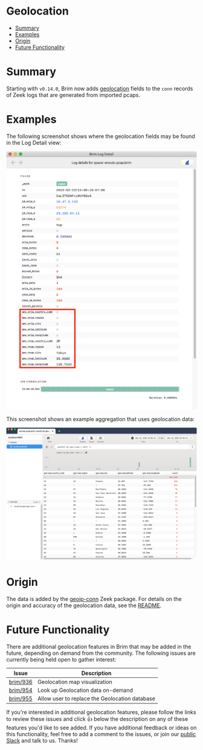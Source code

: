 # Geolocation

- [Summary](#summary)
- [Examples](#examples)
- [Origin](#origin)
- [Future Functionality](#future-functionality)

# Summary

Starting with `v0.14.0`, Brim now adds [geolocation](https://en.wikipedia.org/wiki/Geolocation) fields to the `conn` records
of Zeek logs that are generated from imported pcaps.

# Examples

The following screenshot shows where the geolocation fields may be found in the Log Detail view:

![Geolocation in Log Detail](media/Geolocation-Log-Detail.png)

This screenshot shows an example aggregation that uses geolocation data:

![Geolocation Aggregation](media/Geolocation-Aggregation.png)

# Origin

The data is added by the [geoip-conn](https://github.com/brimdata/geoip-conn) Zeek package. For details on the origin and accuracy
of the geolocation data, see the [README](https://github.com/brimdata/geoip-conn/blob/master/README.md).

# Future Functionality

There are additional geolocation features in Brim that may be added in the future, depending on demand from the community.
The following issues are currently being held open to gather interest:

| **Issue**                                               |**Description**                                 |
|---------------------------------------------------------|------------------------------------------------|
| [brim/936](https://github.com/brimdata/brim/issues/936) | Geolocation map visualization                  |
| [brim/954](https://github.com/brimdata/brim/issues/954) | Look up Geolocation data on-demand             |
| [brim/955](https://github.com/brimdata/brim/issues/955) | Allow user to replace the Geolocation database |

If you're interested in additional geolocation features, please follow the links to review these issues and click :+1: below the
description on any of these features you'd like to see added. If you have additional feedback or ideas on this functionality,
feel free to add a comment to the issues, or join our
[public Slack](https://www.brimsecurity.com/join-slack/) and talk to us. Thanks!

